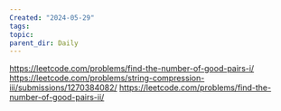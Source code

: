 ```yaml
---
Created: "2024-05-29"
tags: 
topic: 
parent_dir: Daily
---
```

https://leetcode.com/problems/find-the-number-of-good-pairs-i/
https://leetcode.com/problems/string-compression-iii/submissions/1270384082/
https://leetcode.com/problems/find-the-number-of-good-pairs-ii/